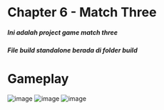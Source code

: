 # Chapter 6 - Match Three
##### Ini adalah project game match three
##### File build standalone berada di folder build

# Gameplay
![image](https://user-images.githubusercontent.com/89447885/134809780-1e5b8cbb-ffba-469a-a19a-6b72aa68bff0.png)
![image](https://user-images.githubusercontent.com/89447885/134809792-1f4e236d-61d6-4144-94b3-4697ec151352.png)
![image](https://user-images.githubusercontent.com/89447885/134809799-bdb2417d-b3b8-4934-8b5f-3885576a1975.png)
